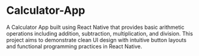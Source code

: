 # Calculator-App
 A Calculator App built using React Native that provides basic arithmetic operations including addition, subtraction, multiplication, and division. This project aims to demonstrate clean UI design with intuitive button layouts and functional programming practices in React Native.
